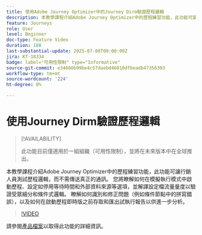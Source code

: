 ```yaml
---
title: 使用Adobe Journey Optimizer中的Journey Dirm驗證歷程邏輯
description: 本教學課程介紹Adobe Journey Optimizer中的歷程練習功能，此功能可讓行銷人員測試歷程邏輯，而不需傳送真正的通訊。 您將瞭解如何在模擬執行模式中啟動歷程、設定如停用等待時間和外部資料來源等選項，並解譯設定檔流量量度以驗證受眾細分和條件式邏輯。 瞭解如何識別和修正問題（例如條件節點中的拼寫錯誤），以及如何在啟動歷程即時版之前存取和匯出試執行報告以供進一步分析。
feature: Journeys
role: User
level: Beginner
doc-type: Feature Video
duration: 188
last-substantial-update: 2025-07-08T00:00:00Z
jira: KT-18334
badge: label="可用性限制" type="Informative"
source-git-commit: e34660b99be4c57daebd46010dfbeadb47356393
workflow-type: tm+mt
source-wordcount: '224'
ht-degree: 0%

---
```



# 使用Journey Dirm驗證歷程邏輯

>[!AVAILABILITY]
>
>此功能目前僅適用於一組組織（可用性限制），並將在未來版本中在全球推出。

本教學課程介紹Adobe Journey Optimizer中的歷程練習功能，此功能可讓行銷人員測試歷程邏輯，而不需傳送真正的通訊。 您將瞭解如何在模擬執行模式中啟動歷程、設定如停用等待時間和外部資料來源等選項，並解譯設定檔流量量度以驗證受眾細分和條件式邏輯。 瞭解如何識別和修正問題（例如條件節點中的拼寫錯誤），以及如何在啟動歷程即時版之前存取和匯出試執行報告以供進一步分析。

>[!VIDEO](https://video.tv.adobe.com/v/3464693/?learn=on&enablevpops&captions=chi_hant)

請參閱[產品檔案](https://experienceleague.adobe.com/zh-hant/docs/journey-optimizer/using/orchestrate-journeys/create-journey/journey-dry-run)以取得此功能的詳細資訊。

